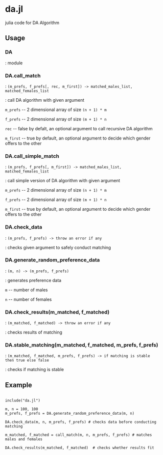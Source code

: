 # da.jl
julia code for DA Algorithm

## Usage

### DA

: module

### DA.call_match

: ```(m_prefs, f_prefs[, rec, m_first]) ->
 matched_males_list, matched_females_list```

: call DA algorithm with given argument

```m_prefs``` -- 2 dimensional array of size ```(n + 1) * m```

```f_prefs``` -- 2 dimensional array of size ```(m + 1) * n```

```rec``` -- false by defalt, an optional argument to call recursive DA algorithm

```m_first``` -- true by default, an optional argument to decide which gender offers to the other

### DA.call_simple_match

: ```(m_prefs, f_prefs[, m_first]) ->
 matched_males_list, matched_females_list```

: call simple version of DA algorithm with given argument

```m_prefs``` -- 2 dimensional array of size ```(n + 1) * m```

```f_prefs``` -- 2 dimensional array of size ```(m + 1) * n```

```m_first``` -- true by default, an optional argument to decide which gender offers to the other

### DA.check_data

: ```(m_prefs, f_prefs) -> throw an error if any```

: checks given argument to safely conduct matching

### DA.generate_random_preference_data

: ```(m, n) -> (m_prefs, f_prefs)```

: generates preference data

```m``` -- number of males

```n``` -- number of females

### DA.check_results(m_matched, f_matched)

: ```(m_matched, f_matched) -> throw an error if any```

: checks results of matching

### DA.stable_matching(m_matched, f_matched, m_prefs, f_prefs)

: ```(m_matched, f_matched, m_prefs, f_prefs) -> if matching is stable then true else false```

: checks if matching is stable

## Example

```

include("da.jl")

m, n = 100, 100
m_prefs, f_prefs = DA.generate_random_preference_data(m, n)

DA.check_data(m, n, m_prefs, f_prefs) # checks data before conducting matching

m_matched, f_matched = call_match(m, n, m_prefs, f_prefs) # matches males and females

DA.check_results(m_matched, f_matched)  # checks whether results fit

```
